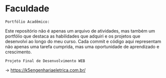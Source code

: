 # Faculdade
    Portfólio Acadêmico:
  Este repositório não é apenas um arquivo de atividades, mas também um portfólio que destaca as habilidades que adquiri e os projetos que desenvolvi ao longo do meu curso. Cada commit e código aqui representam não apenas uma tarefa cumprida, mas uma oportunidade de aprendizado e crescimento.

    Projeto Final de Desenvolvimento WEB
->  https://k5engenhariaeletrica.com.br/
